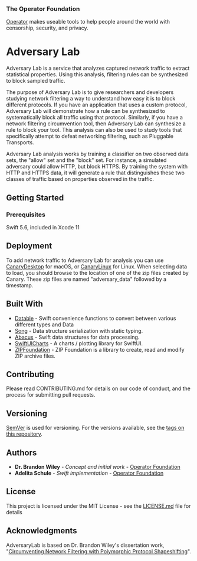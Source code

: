 ### The Operator Foundation

[Operator](https://operatorfoundation.org) makes useable tools to help people around the world with censorship, security, and privacy.

# Adversary Lab

Adversary Lab is a service that analyzes captured network traffic to extract statistical properties. Using this analysis, filtering rules can be synthesized to block sampled traffic.

The purpose of Adversary Lab is to give researchers and developers studying network filtering a way to understand how easy it is to block different protocols.
If you have an application that uses a custom protocol, Adversary Lab will demonstrate how a rule can be synthesized to systematically block all traffic using that protocol.
Similarly, if you have a network filtering circumvention tool, then Adversary Lab can synthesize a rule to block your tool.
This analysis can also be used to study tools that specifically attempt to defeat networking filtering, such as Pluggable Transports.

Adversary Lab analysis works by training a classifier on two observed data sets, the "allow" set and the "block" set.
For instance, a simulated adversary could allow HTTP, but block HTTPS. By training the system with HTTP and HTTPS data, it will generate a rule that distinguishes these two classes of traffic based on properties observed in the traffic.

## Getting Started

### Prerequisites

Swift 5.6, included in Xcode 11

## Deployment

To add network traffic to Adversary Lab for analysis you can use [CanaryDesktop](https://github.com/OperatorFoundation/CanaryDesktop.git) for macOS, or [CanaryLinux](https://github.com/OperatorFoundation/CanaryLinux.git) for Linux. When selecting data to load, you should browse to the location of one of the zip files created by Canary. These zip files are named "adversary_data" followed by a timestamp.

## Built With

* [Datable](https://github.com/OperatorFoundation/Datable) - Swift convenience functions to convert between various different types and Data
* [Song](https://github.com/OperatorFoundation/Song.git) - Data structure serialization with static typing.
* [Abacus](https://github.com/OperatorFoundation/Abacus.git) - Swift data structures for data processing.
* [SwiftUICharts](https://github.com/willdale/SwiftUICharts.git) - A charts / plotting library for SwiftUI.
* [ZIPFoundation](https://github.com/weichsel/ZIPFoundation) - ZIP Foundation is a library to create, read and modify ZIP archive files.

## Contributing

Please read CONTRIBUTING.md for details on our code of conduct, and the process for submitting pull requests.

## Versioning

[SemVer](http://semver.org/) is used for versioning. For the versions available, see the [tags on this repository](https://github.com/OperatorFoundation/AdversaryLab/tags).

## Authors

* **Dr. Brandon Wiley** - *Concept and initial work* - [Operator Foundation](https://OperatorFoundation.org/)
* **Adelita Schule** - *Swift implementation* - [Operator Foundation](adelita@OperatorFoundation.org)

## License

This project is licensed under the MIT License - see the [LICENSE.md](LICENSE.md) file for details

## Acknowledgments

AdversaryLab is based on Dr. Brandon Wiley's dissertation work, "[Circumventing Network Filtering with Polymorphic Protocol Shapeshifting](http://blanu.net/Dissertation.pdf)".

